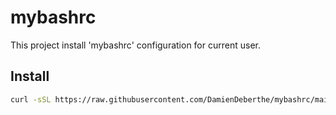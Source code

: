 # mybashrc

This project install 'mybashrc' configuration for current user.

## Install

```bash
curl -sSL https://raw.githubusercontent.com/DamienDeberthe/mybashrc/main/install.sh | bash
```
